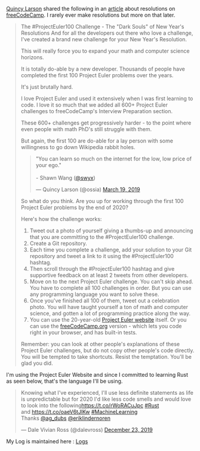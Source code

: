 [Quincy Larson][qc] shared the following in an [article][art] about resolutions on [freeCodeCamp][fcc]. I rarely ever make resolutions but more on that later.

>The #ProjectEuler100 Challenge - The "Dark Souls" of New Year's Resolutions
>And for all the developers out there who love a challenge, I've created a brand new challenge for your New Year's Resolution.
>
>This will really force you to expand your math and computer science horizons.
>
>It is totally do-able by a new developer. Thousands of people have completed the first 100 Project Euler problems over the years.
>
>It's just brutally hard.
>
>I love Project Euler and used it extensively when I was first learning to code. I love it so much that we added all 600+ Project Euler challenges to freeCodeCamp's Interview Preparation section.
>
>These 600+ challenges get progressively harder - to the point where even people with math PhD's still struggle with them.
>
>But again, the first 100 are do-able for a lay person with some willingness to go down Wikipedia rabbit holes.
>
>
><blockquote class="twitter-tweet"><p lang="en" dir="ltr">&quot;You can learn so much on the internet for the low, low price of your ego.&quot; <br><br>- Shawn Wang (<a href="https://twitter.com/swyx?ref_src=twsrc%5Etfw">@swyx</a>)</p>&mdash; Quincy Larson (@ossia) <a href="https://twitter.com/ossia/status/1108078807515172864?ref_src=twsrc%5Etfw">March 19, 2019</a></blockquote> 
>
>So what do you think. Are you up for working through the first 100 Project Euler problems by the end of 2020?
>
>Here's how the challenge works:
>
>1. Tweet out a photo of yourself giving a thumbs-up and announcing that you are committing to the #ProjectEuler100 challenge.
>2. Create a Git repository.
>3. Each time you complete a challenge, add your solution to your Git repository and tweet a link to it using the #ProjectEuler100 hashtag.
>4. Then scroll through the #ProjectEuler100 hashtag and give supportive feedback on at least 2 tweets from other developers.
>5. Move on to the next Project Euler challenge. You can't skip ahead. You have to complete all 100 challenges in order. But you can use any programming language you want to solve these.
>6. Once you've finished all 100 of them, tweet out a celebration photo. You will have taught yourself a ton of math and computer science, and gotten a lot of programming practice along the way.
>7. You can use the 20-year-old [Project Euler website][pew] itself. Or you can use the [freeCodeCamp.org][fcce] version - which lets you code right in your browser, and has built-in tests.
>
>Remember: you can look at other people's explanations of these Project Euler challenges, but do not copy other people's code directly. You will be tempted to take shortcuts. Resist the temptation. You'll be glad you did.


I'm using the Project Euler Website and since I committed to learning Rust as seen below, that's the language I'll be using.

<blockquote class="twitter-tweet"><p lang="en" dir="ltr">Knowing what I&#39;ve experienced, I&#39;ll use less definite statements as life is unpredictable but for 2020 I&#39;d like less code smells and would love to look into the following<a href="https://t.co/rWoRACuJpc">https://t.co/rWoRACuJpc</a> <a href="https://twitter.com/hashtag/Rust?src=hash&amp;ref_src=twsrc%5Etfw">#Rust</a><br>and <a href="https://t.co/oaeV6tJlKw">https://t.co/oaeV6tJlKw</a> <a href="https://twitter.com/hashtag/MachineLearning?src=hash&amp;ref_src=twsrc%5Etfw">#MachineLearning</a> <br>Thanks <a href="https://twitter.com/ag_dubs?ref_src=twsrc%5Etfw">@ag_dubs</a> <a href="https://twitter.com/eriklindernoren?ref_src=twsrc%5Etfw">@eriklindernoren</a></p>&mdash; Dale Vivian Ross (@dalevross) <a href="https://twitter.com/dalevross/status/1208974050745298945?ref_src=twsrc%5Etfw">December 23, 2019</a></blockquote>


My Log is maintained here : [Logs](Logs.md)


[qc]: https://twitter.com/ossia
[fcc]: https://freecodecamp.org
[fcce]: https://www.freecodecamp.org/learn/coding-interview-prep/project-euler/
[art]: https://www.freecodecamp.org/news/developer-new-years-resolution-guide/
[pew]: https://projecteuler.net/